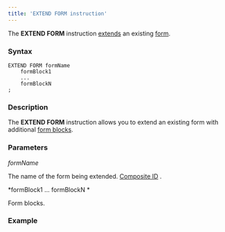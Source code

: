 ```yaml
---
title: 'EXTEND FORM instruction'
---
```


The **EXTEND FORM** instruction [extends](Form_extension.md) an existing [form](Forms.md).

### Syntax

    EXTEND FORM formName 
        formBlock1
        ...
        formBlockN
    ;

### Description

The **EXTEND FORM** instruction allows you to extend an existing form with additional [form blocks](FORM_instruction.md#blocks-broken).

### Parameters

*formName*

The name of the form being extended. [Composite ID](IDs.md#cid-broken) .

*formBlock1 ... formBlockN *

Form blocks.

### Example



  

